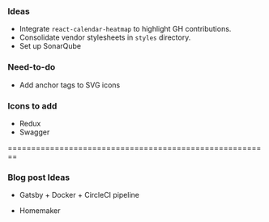 ### Ideas

* Integrate `react-calendar-heatmap` to highlight GH contributions.
* Consolidate vendor stylesheets in `styles` directory.
* Set up SonarQube

### Need-to-do

* Add anchor tags to SVG icons

### Icons to add

* Redux
* Swagger

========================================================

### Blog post Ideas

* Gatsby + Docker + CircleCI pipeline

- Homemaker
